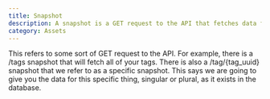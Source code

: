 ```yaml
---
title: Snapshot
description: A snapshot is a GET request to the API that fetches data for a specific thing, singular or plural, as it exists in the database.
category: Assets
---
```


This refers to some sort of GET request to the API. For example, there is a /tags snapshot that will fetch all of your tags. There is also a /tag/\{tag_uuid\} snapshot that we refer to as a specific snapshot. This says we are going to give you the data for this specific thing, singular or plural, as it exists in the database.
